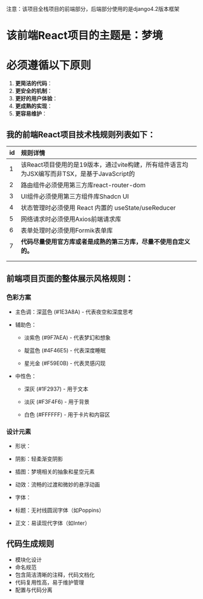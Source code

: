 注意：该项目全栈项目的前端部分，后端部分使用的是django4.2版本框架

# 该前端React项目的主题是：梦境
# 必须遵循以下原则
1. **更简洁的代码**：
2. **更安全的机制**：
3. **更好的用户体验**：
4. **更成熟的实现**：
5. **更容易维护**：


## 我的前端React项目技术栈规则列表如下：

| id   | 规则详情                                                     |
| ---- | :----------------------------------------------------------- |
| 1    | 该React项目使用的是19版本，通过vite构建，所有组件语言均为JSX编写而非TSX，是基于JavaScript的 |
| 2    | 路由组件必须使用第三方库react-router-dom                     |
| 3    | UI组件必须使用第三方组件库Shadcn UI                          |
| 4    | 状态管理时必须使用 React 内置的 useState/useReducer          |
| 5    | 网络请求时必须使用Axios前端请求库                            |
| 6    | 表单处理时必须使用Formik表单库                               |
| 7    | **代码尽量使用官方库或者是成熟的第三方库，尽量不使用自定义的。** |
|      |                                                              |
|      |                                                              |



## 前端项目页面的整体展示风格规则：

### 色彩方案

- 主色调：深蓝色 (#1E3A8A) - 代表夜空和深度思考

- 辅助色：

  - 淡紫色 (#9F7AEA) - 代表梦幻和想象

  - 靛蓝色 (#4F46E5) - 代表深度睡眠

  - 星光金 (#F59E0B) - 代表灵感闪现

- 中性色：

  - 深灰 (#1F2937) - 用于文本

  - 淡灰 (#F3F4F6) - 用于背景

  - 白色 (#FFFFFF) - 用于卡片和内容区

### 设计元素

- 形状：

- 阴影：轻柔渐变阴影

- 插图：梦境相关的抽象和星空元素

- 动效：流畅的过渡和微妙的悬浮动画

- 字体：

- 标题：无衬线圆润字体（如Poppins）

- 正文：易读现代字体（如Inter）



## 代码生成规则

- 模块化设计
- 命名规范
- 包含简洁清晰的注释，代码文档化
- 代码复用性高，易于维护管理
- 配置与代码分离





